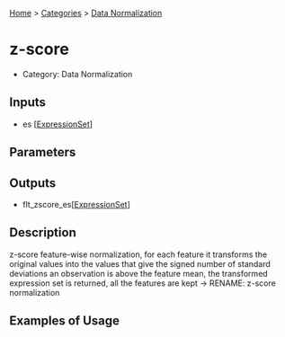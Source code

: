 
[Home](../../../index.html) > [Categories](../../index.html) > [Data Normalization](index.html)

# z-score

* Category: Data Normalization

## Inputs

* es [[ExpressionSet](../../../data_types.html#expressionset)]

## Parameters



## Outputs

* flt_zscore_es[[ExpressionSet](../../../data_types.html#expressionset)]

## Description

  z-score feature-wise normalization, for each feature it transforms the original values into the values that give the signed number of standard deviations an observation is above the feature mean, the transformed expression set is returned, all the features are kept -> RENAME: z-score normalization

## Examples of Usage
        